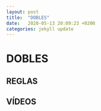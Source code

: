 ```yaml
---
layout: post
title:  "DOBLES"
date:   2020-05-13 20:09:23 +0200
categories: jekyll update
---
```


# DOBLES

## REGLAS

## VÍDEOS
